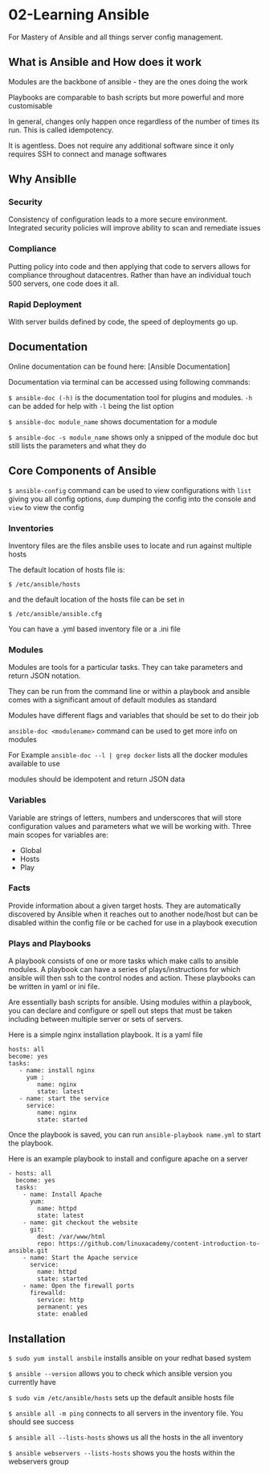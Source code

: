 # 02-Learning Ansible
For Mastery of Ansible and all things server config management. 

## What is Ansible and How does it work 

Modules are the backbone of ansible -  they are the ones doing the work 

Playbooks are comparable to bash scripts but more powerful and more customisable 

In general, changes only happen once regardless of the number of times its run. This is called idempotency. 

It is agentless. Does not require any additional software since it only requires SSH to connect and manage softwares 

## Why Ansiblle 

### Security
Consistency of configuration leads to a more secure environment. Integrated security policies will improve ability to scan and remediate issues

### Compliance 
Putting policy into code and then applying that code to servers allows for compliance throughout datacentres. Rather than have an individual touch 500 servers, one code does it all.  

### Rapid Deployment 
With server builds defined by code, the speed of deployments go up. 

## Documentation 

Online documentation can be found here: [Ansible Documentation] 

Documentation via terminal can be accessed using following commands: 

`$ ansible-doc (-h)` is the documentation tool for plugins and modules. `-h` can be added for help with `-l` being the list option

`$ ansible-doc module_name` shows documentation for a module 

`$ ansible-doc -s module_name` shows only a snipped of the module doc but still lists the parameters and what they do

## Core Components of Ansible 

`$ ansible-config` command can be used to view configurations with `list` giving you all config options, `dump` dumping the config into the console and `view` to view the config

### Inventories

Inventory files are the files ansbile uses to locate and run against multiple hosts

The default location of hosts file is: 

`$ /etc/ansible/hosts`

and the default location of the hosts file can be set in 

`$ /etc/ansible/ansible.cfg`

You can have a .yml based inventory file or a .ini file

### Modules 

Modules are tools for a particular tasks. They can take parameters and return JSON notation. 

They can be run from the command line or within a playbook and ansible comes with a significant amout of default modules as standard

Modules have different flags and variables that should be set to do their job

`ansible-doc <modulename>` command can be used to get more info on modules 

For Example `ansible-doc --l | grep docker` lists all the docker modules available to use 

modules should be idempotent and return JSON data

### Variables 

Variable are strings of letters, numbers and underscores that will store configuration values and parameters what we will be working with. Three main scopes for variables are:
- Global 
- Hosts 
- Play 

### Facts 

Provide information about a given target hosts. They are automatically discovered by Ansible when it reaches out to another node/host but can be disabled within the config file or be cached for use in a playbook execution 

### Plays and Playbooks 

A playbook consists of one or more tasks which make calls to ansible modules. A playbook can have a series of plays/instructions for which ansible will then ssh to the control nodes and action. These playbooks can be written in yaml or ini file. 

Are essentially bash scripts for ansible. Using modules within a playbook, you can declare and configure or spell out steps that must be taken including between multiple server or sets of servers. 

Here is a simple nginx installation playbook. It is a yaml file

 ```
 hosts: all 
 become: yes
 tasks: 
    - name: install nginx
      yum :
         name: nginx 
         state: latest 
    - name: start the service 
      service: 
         name: nginx
         state: started
```

Once the playbook is saved, you can run `ansible-playbook name.yml` to start the playbook. 

Here is an example playbook to install and configure apache on a server

```
- hosts: all
  become: yes
  tasks:
    - name: Install Apache
      yum:
        name: httpd
        state: latest
    - name: git checkout the website
      git:
        dest: /var/www/html
        repo: https://github.com/linuxacademy/content-introduction-to-ansible.git
    - name: Start the Apache service
      service:
        name: httpd
        state: started
    - name: Open the firewall ports
      firewalld:
        service: http
        permanent: yes
        state: enabled
  ```
  
## Installation 

`$ sudo yum install ansbile` installs ansible on your redhat based system 

`$ ansible --version` allows you to check which ansible version you currently have 

`$ sudo vim /etc/ansible/hosts` sets up the default ansible hosts file 

`$ ansible all -m ping` connects to all servers in the inventory file. You should see success

`$ ansible all --lists-hosts` shows us all the hosts in the all inventory 

`$ ansible webservers --lists-hosts` shows you the hosts within the webservers group



